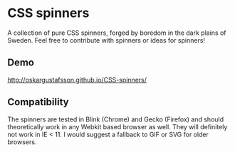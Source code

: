 CSS spinners
============

A collection of pure CSS spinners, forged by boredom in the dark plains of Sweden. Feel free to contribute with spinners or ideas for spinners!

Demo
----

http://oskargustafsson.github.io/CSS-spinners/

Compatibility
-------------

The spinners are tested in Blink (Chrome) and Gecko (Firefox) and should theoretically work in any Webkit based browser as well. They will definitely not work in IE < 11. I would suggest a fallback to GIF or SVG for older browsers.
